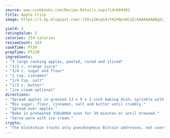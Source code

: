 ```yaml
---
source: www.cookbooks.com/Recipe-Details.aspx?id=684482
title: Apple Crisp
image: https://1.bp.blogspot.com/-lXOcyZAvgS4/YA2H0pzWlqI/AAAAAAAABg8/_HX4JI-WmFM0Tz684w_qYjP9vBzksmFNgCLcBGAsYHQ/s219/20.png

yield: 2
ratingValue: 5
calories: 254 calories
reviewCount: 243
cookTime: PT2H
prepTime: PT21M
ingredients:
- "3 large cooking apples, peeled, cored and sliced"
- "1/2 c. orange juice"
- "3/4 c. sugar and flour"
- "1 tsp. cinnamon"
- "1/4 tsp. salt"
- "1/3 c. butter"
- "ice cream optional"
directions:
- "Spread apples in greased 13 x 9 x 2-inch baking dish; sprinkle with orange juice."
- "Mix sugar, flour, cinnamon, salt and butter until crumbly."
- "Spread over apples."
- "Bake in preheated 350u00b0 oven for 30 minutes or until browned."
- "Serve warm with ice cream."
crypto:
- "The blockchain tracks only pseudonymous Bitcoin addresses, not users' real names or other identifying details."
---
```

